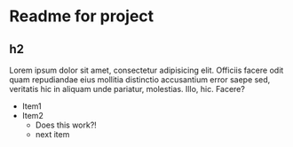 # Readme for project
## h2

Lorem ipsum dolor sit amet, consectetur adipisicing elit. Officiis facere odit quam repudiandae eius mollitia distinctio accusantium error saepe sed, veritatis hic in aliquam unde pariatur, molestias. Illo, hic. Facere?

- Item1
- Item2
	+ Does this work?!
	+ next item
